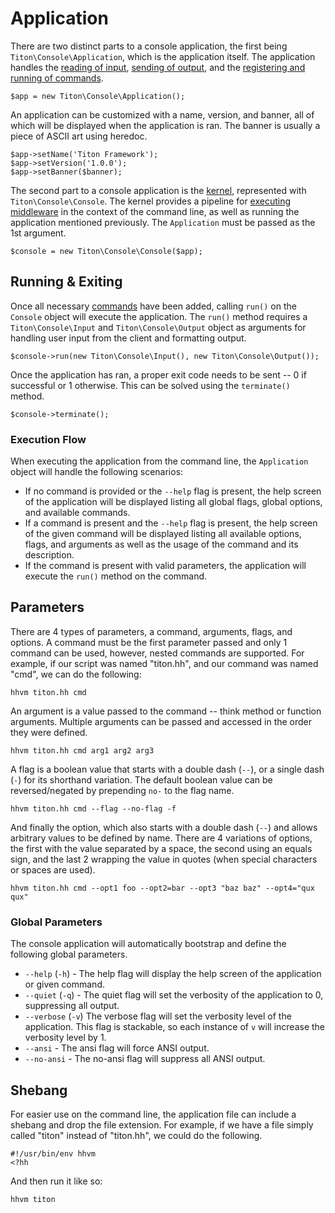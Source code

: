 # Application #

There are two distinct parts to a console application, the first being `Titon\Console\Application`, which is the application itself. The application handles the [reading of input](#input-output), [sending of output](#input-output), and the [registering and running of commands](commands.md).

```hack
$app = new Titon\Console\Application();
```

An application can be customized with a name, version, and banner, all of which will be displayed when the application is ran. The banner is usually a piece of ASCII art using heredoc.

```hack
$app->setName('Titon Framework');
$app->setVersion('1.0.0');
$app->setBanner($banner);
```

The second part to a console application is the [kernel](../kernel/index.md), represented with `Titon\Console\Console`. The kernel provides a pipeline for [executing middleware](#middleware) in the context of the command line, as well as running the application mentioned previously. The `Application` must be passed as the 1st argument.

```hack
$console = new Titon\Console\Console($app);
```

## Running & Exiting ##

Once all necessary [commands](commands.md) have been added, calling `run()` on the `Console` object will execute the application. The `run()` method requires a `Titon\Console\Input` and `Titon\Console\Output` object as arguments for handling user input from the client and formatting output.

```hack
$console->run(new Titon\Console\Input(), new Titon\Console\Output());
```

Once the application has ran, a proper exit code needs to be sent -- 0 if successful or 1 otherwise. This can be solved using the `terminate()` method.

```hack
$console->terminate();
```

### Execution Flow ###

When executing the application from the command line, the `Application` object will handle the following scenarios:

* If no command is provided or the `--help` flag is present, the help screen of the application will be displayed listing all global flags, global options, and available commands.
* If a command is present and the `--help` flag is present, the help screen of the given command will be displayed listing all available options, flags, and arguments as well as the usage of the command and its description.
* If the command is present with valid parameters, the application will execute the `run()` method on the command.

## Parameters ##

There are 4 types of parameters, a command, arguments, flags, and options. A command must be the first parameter passed and only 1 command can be used, however, nested commands are supported. For example, if our script was named "titon.hh", and our command was named "cmd", we can do the following:

```
hhvm titon.hh cmd
```

An argument is a value passed to the command -- think method or function arguments. Multiple arguments can be passed and accessed in the order they were defined.

```
hhvm titon.hh cmd arg1 arg2 arg3
```

A flag is a boolean value that starts with a double dash (`--`), or a single dash (`-`) for its shorthand variation. The default boolean value can be reversed/negated by prepending `no-` to the flag name.

```
hhvm titon.hh cmd --flag --no-flag -f
```

And finally the option, which also starts with a double dash (`--`) and allows arbitrary values to be defined by name. There are 4 variations of options, the first with the value separated by a space, the second using an equals sign, and the last 2 wrapping the value in quotes (when special characters or spaces are used).

```
hhvm titon.hh cmd --opt1 foo --opt2=bar --opt3 "baz baz" --opt4="qux qux"
```

### Global Parameters ###

The console application will automatically bootstrap and define the following global parameters.

* `--help` (`-h`) - The help flag will display the help screen of the application or given command.
* `--quiet` (`-q`) - The quiet flag will set the verbosity of the application to 0, suppressing all output.
* `--verbose` (`-v`) The verbose flag will set the verbosity level of the application. This flag is stackable, so each instance of `v` will increase the verbosity level by 1.
* `--ansi` - The ansi flag will force ANSI output.
* `--no-ansi` - The no-ansi flag will suppress all ANSI output.

## Shebang ##

For easier use on the command line, the application file can include a shebang and drop the file extension. For example, if we have a file simply called "titon" instead of "titon.hh", we could do the following.

```
#!/usr/bin/env hhvm
<?hh
```

And then run it like so:

```
hhvm titon
```
